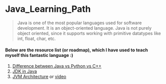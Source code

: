 # **Java_Learning_Path**

> Java is one of the most popular languages used for software development.
> It is an object-oriented language.
>  Java is not purely object oriented, since it supports working with primitive datatypes like int, float, char, etc.

#### Below are the resource list (or roadmap), which I have used to teach myself this fantastic language :)

1. [Difference between Java vs Python vs C++](https://www.geeksforgeeks.org/c-vs-java-vs-python/)
2. [JDK in Java](https://www.geeksforgeeks.org/jdk-in-java/)
3. [JVM Architecture](https://www.geeksforgeeks.org/jvm-works-jvm-architecture/) or [video](https://www.youtube.com/watch?v=dncpVFP1JeQ)
